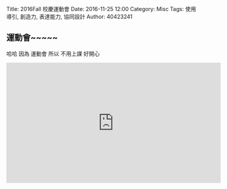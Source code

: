 Title: 2016Fall 校慶運動會
Date: 2016-11-25 12:00
Category: Misc
Tags: 使用導引, 創造力, 表達能力, 協同設計
Author: 40423241

## 運動會~~~~~

哈哈  因為
運動會
所以
不用上課
好開心

<iframe width="560" height="315" src="https://www.youtube.com/embed/29tEEaTN_Sc" frameborder="0" allowfullscreen></iframe>